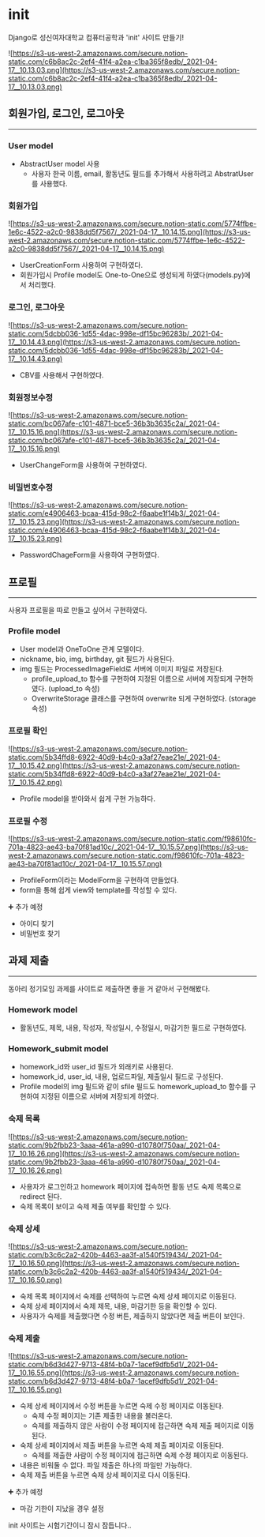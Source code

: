 # init
Django로 성신여자대학교 컴퓨터공학과 'init' 사이트 만들기! 

![https://s3-us-west-2.amazonaws.com/secure.notion-static.com/c6b8ac2c-2ef4-41f4-a2ea-c1ba365f8edb/_2021-04-17__10.13.03.png](https://s3-us-west-2.amazonaws.com/secure.notion-static.com/c6b8ac2c-2ef4-41f4-a2ea-c1ba365f8edb/_2021-04-17__10.13.03.png)

## 회원가입, 로그인, 로그아웃

---

### User model

- AbstractUser model 사용
    - 사용자 한국 이름, email, 활동년도 필드를 추가해서 사용하려고 AbstratUser를 사용했다.

### 회원가입

![https://s3-us-west-2.amazonaws.com/secure.notion-static.com/5774ffbe-1e6c-4522-a2c0-9838dd5f7567/_2021-04-17__10.14.15.png](https://s3-us-west-2.amazonaws.com/secure.notion-static.com/5774ffbe-1e6c-4522-a2c0-9838dd5f7567/_2021-04-17__10.14.15.png)

- UserCreationForm 사용하여 구현하였다.
- 회원가입시 Profile model도 One-to-One으로 생성되게 하였다(models.py)에서 처리했다.

### 로그인, 로그아웃

![https://s3-us-west-2.amazonaws.com/secure.notion-static.com/5dcbb036-1d55-4dac-998e-df15bc96283b/_2021-04-17__10.14.43.png](https://s3-us-west-2.amazonaws.com/secure.notion-static.com/5dcbb036-1d55-4dac-998e-df15bc96283b/_2021-04-17__10.14.43.png)

- CBV를 사용해서 구현하였다.

### 회원정보수정

![https://s3-us-west-2.amazonaws.com/secure.notion-static.com/bc067afe-c101-4871-bce5-36b3b3635c2a/_2021-04-17__10.15.16.png](https://s3-us-west-2.amazonaws.com/secure.notion-static.com/bc067afe-c101-4871-bce5-36b3b3635c2a/_2021-04-17__10.15.16.png)

- UserChangeForm을 사용하여 구현하였다.

### 비밀번호수정

![https://s3-us-west-2.amazonaws.com/secure.notion-static.com/e4906463-bcaa-415d-98c2-f6aabe1f14b3/_2021-04-17__10.15.23.png](https://s3-us-west-2.amazonaws.com/secure.notion-static.com/e4906463-bcaa-415d-98c2-f6aabe1f14b3/_2021-04-17__10.15.23.png)

- PasswordChageForm을 사용하여 구현하였다.

## 프로필

---

사용자 프로필을 따로 만들고 싶어서 구현하였다. 

### Profile model

- User model과 OneToOne 관계 모델이다.
- nickname, bio, img, birthday, git 필드가 사용된다.
- img 필드는 ProcessedImageField로 서버에 이미지 파일로 저장된다.
    - profile_upload_to 함수를 구현하여 지정된 이름으로 서버에 저장되게 구현하였다. (upload_to 속성)
    - OverwriteStorage 클래스를 구현하여 overwrite 되게 구현하였다. (storage 속성)

### 프로필 확인

![https://s3-us-west-2.amazonaws.com/secure.notion-static.com/5b34ffd8-6922-40d9-b4c0-a3af27eae21e/_2021-04-17__10.15.42.png](https://s3-us-west-2.amazonaws.com/secure.notion-static.com/5b34ffd8-6922-40d9-b4c0-a3af27eae21e/_2021-04-17__10.15.42.png)

- Profile model을 받아와서 쉽게 구현 가능하다.

### 프로필 수정

![https://s3-us-west-2.amazonaws.com/secure.notion-static.com/f98610fc-701a-4823-ae43-ba70f81ad10c/_2021-04-17__10.15.57.png](https://s3-us-west-2.amazonaws.com/secure.notion-static.com/f98610fc-701a-4823-ae43-ba70f81ad10c/_2021-04-17__10.15.57.png)

- ProfileForm이라는 ModelForm을 구현하여 만들었다.
- form을 통해 쉽게 view와 template를 작성할 수 있다.

➕ 추가 예정

- 아이디 찾기
- 비밀번호 찾기

## 과제 제출

---

동아리 정기모임 과제를 사이트로 제출하면 좋을 거 같아서 구현해봤다.

### Homework model

- 활동년도, 제목, 내용, 작성자, 작성일시, 수정일시, 마감기한 필드로 구현하였다.

### Homework_submit model

- homework_id와 user_id 필드가 외래키로 사용된다.
- homework_id, user_id, 내용, 업로드파일, 제출일시 필드로 구성된다.
- Profile model의 img 필드와 같이 sfile 필드도 homework_upload_to 함수를 구현하여 지정된 이름으로 서버에 저장되게 하였다.

### 숙제 목록

![https://s3-us-west-2.amazonaws.com/secure.notion-static.com/9b2fbb23-3aaa-461a-a990-d10780f750aa/_2021-04-17__10.16.26.png](https://s3-us-west-2.amazonaws.com/secure.notion-static.com/9b2fbb23-3aaa-461a-a990-d10780f750aa/_2021-04-17__10.16.26.png)

- 사용자가 로그인하고 homework 페이지에 접속하면 활동 년도 숙제 목록으로 redirect 된다.
- 숙제 목록이 보이고 숙제 제출 여부를 확인할 수 있다.

### 숙제 상세

![https://s3-us-west-2.amazonaws.com/secure.notion-static.com/b3c6c2a2-420b-4463-aa3f-a1540f519434/_2021-04-17__10.16.50.png](https://s3-us-west-2.amazonaws.com/secure.notion-static.com/b3c6c2a2-420b-4463-aa3f-a1540f519434/_2021-04-17__10.16.50.png)

- 숙제 목록 페이지에서 숙제를 선택하여 누르면 숙제 상세 페이지로 이동된다.
- 숙제 상세 페이지에서 숙제 제목, 내용, 마감기한 등을 확인할 수 있다.
- 사용자가 숙제를 제출했다면 수정 버튼, 제출하지 않았다면 제출 버튼이 보인다.

### 숙제 제출

![https://s3-us-west-2.amazonaws.com/secure.notion-static.com/b6d3d427-9713-48f4-b0a7-1acef9dfb5d1/_2021-04-17__10.16.55.png](https://s3-us-west-2.amazonaws.com/secure.notion-static.com/b6d3d427-9713-48f4-b0a7-1acef9dfb5d1/_2021-04-17__10.16.55.png)

- 숙제 상세 페이지에서 수정 버튼을 누르면 숙제 수정 페이지로 이동된다.
    - 숙제 수정 페이지는 기존 제출한 내용을 불러온다.
    - 숙제를 제출하지 않은 사람이 수정 페이지에 접근하면 숙제 제출 페이지로 이동된다.
- 숙제 상세 페이지에서 제출 버튼을 누르면 숙제 제출 페이지로 이동된다.
    - 숙제를 제출한 사람이 수정 페이지에 접근하면 숙제 수정 페이지로 이동된다.
- 내용은 비워둘 수 없다. 파일 제출은 하나의 파일만 가능하다.
- 숙제 제출 버튼을 누르면 숙제 상세 페이지로 다시 이동된다.

➕ 추가 예정

- 마감 기한이 지났을 경우 설정

init 사이트는 시험기간이니 잠시 잠듭니다..
